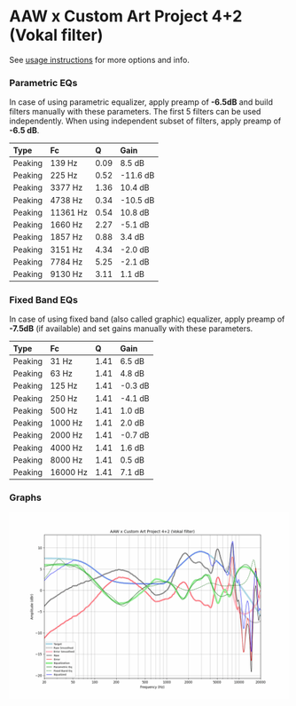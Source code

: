 # AAW x Custom Art Project 4+2 (Vokal filter)
See [usage instructions](https://github.com/jaakkopasanen/AutoEq#usage) for more options and info.

### Parametric EQs
In case of using parametric equalizer, apply preamp of **-6.5dB** and build filters manually
with these parameters. The first 5 filters can be used independently.
When using independent subset of filters, apply preamp of **-6.5 dB**.

| Type    | Fc       |    Q | Gain     |
|:--------|:---------|:-----|:---------|
| Peaking | 139 Hz   | 0.09 | 8.5 dB   |
| Peaking | 225 Hz   | 0.52 | -11.6 dB |
| Peaking | 3377 Hz  | 1.36 | 10.4 dB  |
| Peaking | 4738 Hz  | 0.34 | -10.5 dB |
| Peaking | 11361 Hz | 0.54 | 10.8 dB  |
| Peaking | 1660 Hz  | 2.27 | -5.1 dB  |
| Peaking | 1857 Hz  | 0.88 | 3.4 dB   |
| Peaking | 3151 Hz  | 4.34 | -2.0 dB  |
| Peaking | 7784 Hz  | 5.25 | -2.1 dB  |
| Peaking | 9130 Hz  | 3.11 | 1.1 dB   |

### Fixed Band EQs
In case of using fixed band (also called graphic) equalizer, apply preamp of **-7.5dB**
(if available) and set gains manually with these parameters.

| Type    | Fc       |    Q | Gain    |
|:--------|:---------|:-----|:--------|
| Peaking | 31 Hz    | 1.41 | 6.5 dB  |
| Peaking | 63 Hz    | 1.41 | 4.8 dB  |
| Peaking | 125 Hz   | 1.41 | -0.3 dB |
| Peaking | 250 Hz   | 1.41 | -4.1 dB |
| Peaking | 500 Hz   | 1.41 | 1.0 dB  |
| Peaking | 1000 Hz  | 1.41 | 2.0 dB  |
| Peaking | 2000 Hz  | 1.41 | -0.7 dB |
| Peaking | 4000 Hz  | 1.41 | 1.6 dB  |
| Peaking | 8000 Hz  | 1.41 | 0.5 dB  |
| Peaking | 16000 Hz | 1.41 | 7.1 dB  |

### Graphs
![](./AAW%20x%20Custom%20Art%20Project%204+2%20(Vokal%20filter).png)